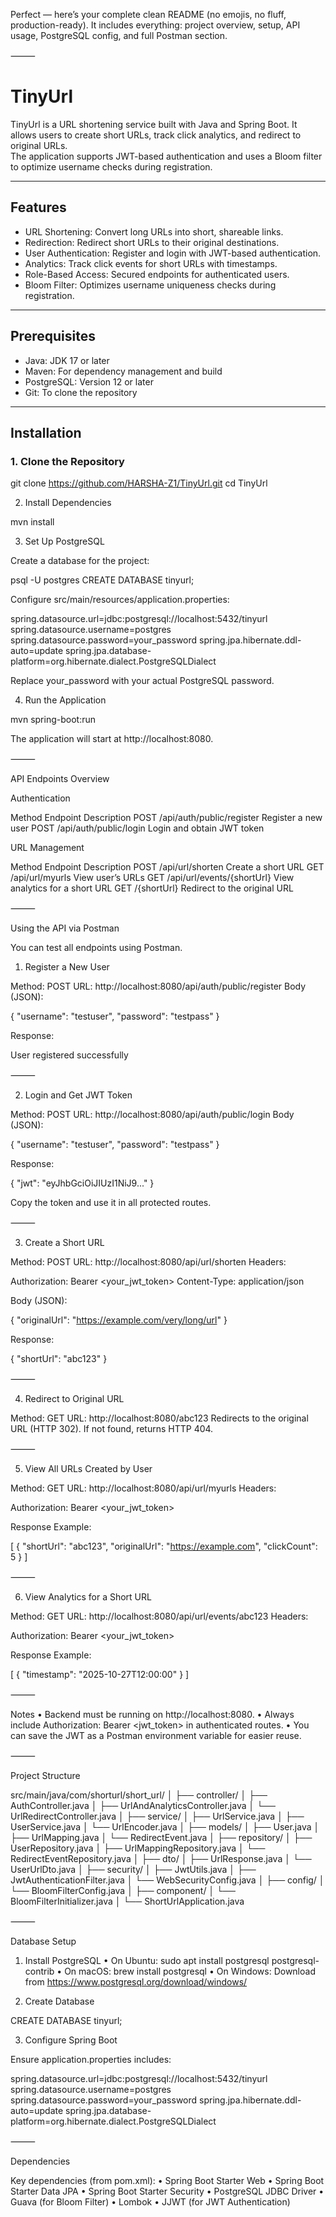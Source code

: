 Perfect — here’s your complete clean README (no emojis, no fluff, production-ready).
It includes everything: project overview, setup, API usage, PostgreSQL config, and full Postman section.

⸻


# TinyUrl

TinyUrl is a URL shortening service built with Java and Spring Boot. It allows users to create short URLs, track click analytics, and redirect to original URLs.  
The application supports JWT-based authentication and uses a Bloom filter to optimize username checks during registration.

---

## Features

- URL Shortening: Convert long URLs into short, shareable links.
- Redirection: Redirect short URLs to their original destinations.
- User Authentication: Register and login with JWT-based authentication.
- Analytics: Track click events for short URLs with timestamps.
- Role-Based Access: Secured endpoints for authenticated users.
- Bloom Filter: Optimizes username uniqueness checks during registration.

---

## Prerequisites

- Java: JDK 17 or later
- Maven: For dependency management and build
- PostgreSQL: Version 12 or later
- Git: To clone the repository

---

## Installation

### 1. Clone the Repository
git clone https://github.com/HARSHA-Z1/TinyUrl.git
cd TinyUrl

2. Install Dependencies

mvn install

3. Set Up PostgreSQL

Create a database for the project:

psql -U postgres
CREATE DATABASE tinyurl;


Configure src/main/resources/application.properties:

spring.datasource.url=jdbc:postgresql://localhost:5432/tinyurl
spring.datasource.username=postgres
spring.datasource.password=your_password
spring.jpa.hibernate.ddl-auto=update
spring.jpa.database-platform=org.hibernate.dialect.PostgreSQLDialect

Replace your_password with your actual PostgreSQL password.

4. Run the Application

mvn spring-boot:run

The application will start at http://localhost:8080.

⸻

API Endpoints Overview

Authentication

Method	Endpoint	Description
POST	/api/auth/public/register	Register a new user
POST	/api/auth/public/login	Login and obtain JWT token

URL Management

Method	Endpoint	Description
POST	/api/url/shorten	Create a short URL
GET	/api/url/myurls	View user’s URLs
GET	/api/url/events/{shortUrl}	View analytics for a short URL
GET	/{shortUrl}	Redirect to the original URL


⸻

Using the API via Postman

You can test all endpoints using Postman.

1. Register a New User

Method: POST
URL: http://localhost:8080/api/auth/public/register
Body (JSON):

{
  "username": "testuser",
  "password": "testpass"
}

Response:

User registered successfully


⸻

2. Login and Get JWT Token

Method: POST
URL: http://localhost:8080/api/auth/public/login
Body (JSON):

{
  "username": "testuser",
  "password": "testpass"
}

Response:

{
  "jwt": "eyJhbGciOiJIUzI1NiJ9..."
}

Copy the token and use it in all protected routes.

⸻

3. Create a Short URL

Method: POST
URL: http://localhost:8080/api/url/shorten
Headers:

Authorization: Bearer <your_jwt_token>
Content-Type: application/json

Body (JSON):

{
  "originalUrl": "https://example.com/very/long/url"
}

Response:

{
  "shortUrl": "abc123"
}


⸻

4. Redirect to Original URL

Method: GET
URL: http://localhost:8080/abc123
Redirects to the original URL (HTTP 302).
If not found, returns HTTP 404.

⸻

5. View All URLs Created by User

Method: GET
URL: http://localhost:8080/api/url/myurls
Headers:

Authorization: Bearer <your_jwt_token>

Response Example:

[
  {
    "shortUrl": "abc123",
    "originalUrl": "https://example.com",
    "clickCount": 5
  }
]


⸻

6. View Analytics for a Short URL

Method: GET
URL: http://localhost:8080/api/url/events/abc123
Headers:

Authorization: Bearer <your_jwt_token>

Response Example:

[
  {
    "timestamp": "2025-10-27T12:00:00"
  }
]


⸻

Notes
	•	Backend must be running on http://localhost:8080.
	•	Always include Authorization: Bearer <jwt_token> in authenticated routes.
	•	You can save the JWT as a Postman environment variable for easier reuse.

⸻

Project Structure

src/main/java/com/shorturl/short_url/
│
├── controller/
│   ├── AuthController.java
│   ├── UrlAndAnalyticsController.java
│   └── UrlRedirectController.java
│
├── service/
│   ├── UrlService.java
│   ├── UserService.java
│   └── UrlEncoder.java
│
├── models/
│   ├── User.java
│   ├── UrlMapping.java
│   └── RedirectEvent.java
│
├── repository/
│   ├── UserRepository.java
│   ├── UrlMappingRepository.java
│   └── RedirectEventRepository.java
│
├── dto/
│   ├── UrlResponse.java
│   └── UserUrlDto.java
│
├── security/
│   ├── JwtUtils.java
│   ├── JwtAuthenticationFilter.java
│   └── WebSecurityConfig.java
│
├── config/
│   └── BloomFilterConfig.java
│
├── component/
│   └── BloomFilterInitializer.java
│
└── ShortUrlApplication.java


⸻

Database Setup

1. Install PostgreSQL
	•	On Ubuntu: sudo apt install postgresql postgresql-contrib
	•	On macOS: brew install postgresql
	•	On Windows: Download from https://www.postgresql.org/download/windows/

2. Create Database

CREATE DATABASE tinyurl;


3. Configure Spring Boot

Ensure application.properties includes:

spring.datasource.url=jdbc:postgresql://localhost:5432/tinyurl
spring.datasource.username=postgres
spring.datasource.password=your_password
spring.jpa.hibernate.ddl-auto=update
spring.jpa.database-platform=org.hibernate.dialect.PostgreSQLDialect



⸻

Dependencies

Key dependencies (from pom.xml):
	•	Spring Boot Starter Web
	•	Spring Boot Starter Data JPA
	•	Spring Boot Starter Security
	•	PostgreSQL JDBC Driver
	•	Guava (for Bloom Filter)
	•	Lombok
	•	JJWT (for JWT Authentication)

